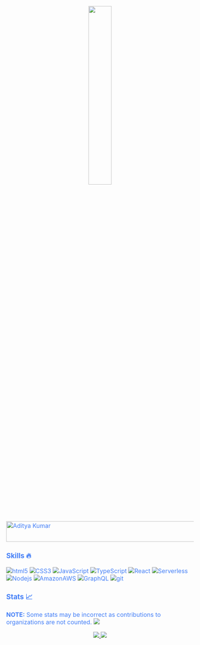 

<p align="center"><img src="animation.gif" width="35%"></p>
<div style=" font-size: medium; color: #447ff7" align=left>

  <img src="https://readme-typing-svg.herokuapp.com?font=Kaushan+Script&size=40&duration=3500&color=727475&background=FFFFFF00&center=true&vCenter=true&width=650&height=55&lines=Hey!+It's+Mohammed+%F0%9F%91%8B%F0%9F%8F%BB;I+am+a+Software+Developer+%F0%9F%A7%91%F0%9F%8F%BB%E2%80%8D%F0%9F%92%BB;Currently+working+@antstack+%F0%9F%93%88;In+building+frontend+infrastructures+%E2%9A%99%EF%B8%8F" alt="Aditya Kumar" width="650" height="55">


### Skills 🔥

<p>
  <img alt="html5" src="https://img.shields.io/badge/-HTML5-242423?style=flat-square&logo=html5&logoColor=white"/>
  <img alt="CSS3" src="https://img.shields.io/badge/-CSS3-242423?style=flat-square&logo=CSS3&logoColor=white" />
  <img alt="JavaScript" src="https://img.shields.io/badge/-JavaScript-242423?style=flat-square&logo=JavaScript&logoColor=white" />
  <img alt="TypeScript" src="https://img.shields.io/badge/-TypeScript-242423?style=flat-square&logo=typescript&logoColor=white" />
  <img alt="React" src="https://img.shields.io/badge/-React-242423?style=flat-square&logo=react&logoColor=white" />
  <img alt="Serverless" src="https://img.shields.io/badge/-Serverless-242423?style=flat-square&logo=Serverless&logoColor=white" />
  <img alt="Nodejs" src="https://img.shields.io/badge/-Nodejs-242423?style=flat-square&logo=Node.js&logoColor=white" />
  <img alt="AmazonAWS" src="https://img.shields.io/badge/-Amazon-242423?style=flat-square&logo=AmazonAWS&logoColor=white" />
  <img alt="GraphQL" src="https://img.shields.io/badge/-GraphQL-242423?style=flat-square&logo=graphql&logoColor=white" />
  <img alt="git" src="https://img.shields.io/badge/-Git-242423?style=flat-square&logo=git&logoColor=white" />
  

</p>

### Stats 📈
**NOTE:** Some stats may be incorrect as contributions to organizations
are not counted.
![](https://komarev.com/ghpvc/?username=ceejeey&color=447ff7&label=Visitor+count)

<p align="center">
  <a href="https://github.com/ceejeey">
    <img src="https://github-readme-stats.vercel.app/api?username=ceejeey&bg_color=000000&show_icons=false&text_color=919190&title_color=FA8B02" />
    <img src="https://github-readme-streak-stats.herokuapp.com/?user=ceejeey&theme=dark&hide_border=true&show_icons=true" />
</a>
</p>






</div>
